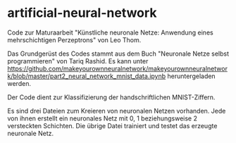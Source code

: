# artificial-neural-network
Code zur Maturaarbeit "Künstliche neuronale Netze: Anwendung eines mehrschichtigen Perzeptrons" von Leo Thom.

Das Grundgerüst des Codes stammt aus dem Buch "Neuronale Netze selbst programmieren" von Tariq Rashid. Es kann unter https://github.com/makeyourownneuralnetwork/makeyourownneuralnetwork/blob/master/part2_neural_network_mnist_data.ipynb heruntergeladen werden.

Der Code dient zur Klassifizierung der handschriftlichen MNIST-Ziffern.

Es sind drei Dateien zum Kreieren von neuronalen Netzen vorhanden. Jede von ihnen erstellt ein neuronales Netz mit 0, 1 beziehungsweise 2 versteckten Schichten. Die übrige Datei trainiert und testet das erzeugte neuronale Netz.

